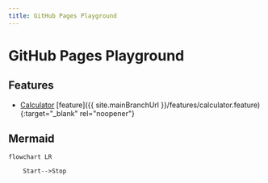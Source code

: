 ```yaml
---
title: GitHub Pages Playground
---
```

# GitHub Pages Playground

## Features

- [Calculator](./features/calculator.feature) [feature]({{ site.mainBranchUrl }}/features/calculator.feature){:target="_blank" rel="noopener"}

## Mermaid

```mermaid
flowchart LR

    Start-->Stop

```